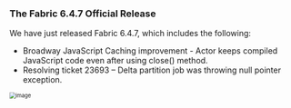 ### The Fabric 6.4.7 Official Release

We have just released Fabric 6.4.7, which includes the following:

* Broadway JavaScript Caching improvement - Actor keeps compiled JavaScript code even after using close() method.
* Resolving ticket 23693 – Delta partition job was throwing null pointer exception.



<img src="images/img5.png" alt="image" style="zoom: 67%;" />